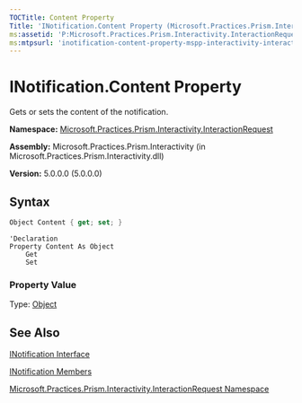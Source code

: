 ```yaml
---
TOCTitle: Content Property
Title: 'INotification.Content Property (Microsoft.Practices.Prism.Interactivity.InteractionRequest)'
ms:assetid: 'P:Microsoft.Practices.Prism.Interactivity.InteractionRequest.INotification.Content'
ms:mtpsurl: 'inotification-content-property-mspp-interactivity-interactionrequest.md'
---
```


# INotification.Content Property

Gets or sets the content of the notification.

**Namespace:** [Microsoft.Practices.Prism.Interactivity.InteractionRequest](/patterns-practices/reference/mspp-interactivity-interactionrequest-namespace)

**Assembly:** Microsoft.Practices.Prism.Interactivity (in Microsoft.Practices.Prism.Interactivity.dll) 

**Version:** 5.0.0.0 (5.0.0.0)

## Syntax

```C#  
Object Content { get; set; }
```

```VB  
'Declaration
Property Content As Object
	Get
	Set
```

### Property Value

Type: [Object](http://msdn.microsoft.com/en-us/library/e5kfa45b)

## See Also

[INotification Interface](/patterns-practices/reference/inotification-interface-mspp-interactivity-interactionrequest)

[INotification Members](/patterns-practices/reference/inotification-members-mspp-interactivity-interactionrequest)

[Microsoft.Practices.Prism.Interactivity.InteractionRequest Namespace](/patterns-practices/reference/mspp-interactivity-interactionrequest-namespace)